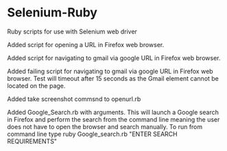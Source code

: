# Selenium-Ruby
Ruby scripts for use with Selenium web driver

Added script for opening a URL in Firefox web browser.

Added script for navigating to gmail via google URL in Firefox web browser.

Added failing script for navigating to gmail via google URL in Firefox web browser. Test will timeout after 15 seconds as the Gmail element cannot be located on the page.

Added take screenshot commsnd to openurl.rb

Added Google_Search.rb with arguments. This will launch a Google search in Firefox and perform the search from the command line meaning the user does not have to open the browser and search manually.  To run from command line type ruby Google_search.rb "ENTER SEARCH REQUIREMENTS"
